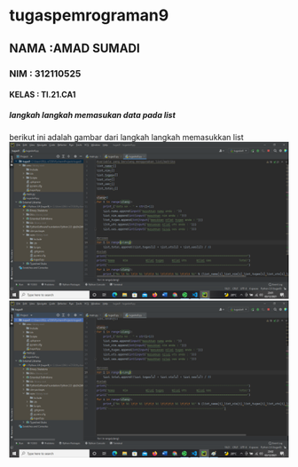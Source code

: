 # tugaspemrograman9
## NAMA :AMAD SUMADI
### NIM : 312110525
#### KELAS : TI.21.CA1

##### langkah langkah memasukan data pada list
berikut ini adalah gambar dari langkah langkah memasukkan list
![gambar 1](sstugas9/sstugaske91.png)
![gambar 2](sstugas9/sstugaske92.png)